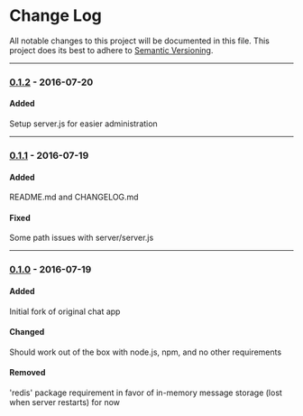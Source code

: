 # Change Log
All notable changes to this project will be documented in this file.
This project does its best to adhere to [Semantic Versioning](http://semver.org/).


--------
### [0.1.2](N/A) - 2016-07-20
#### Added
Setup server.js for easier administration


--------
### [0.1.1](https://github.com/TeamworkGuy2/node-realtime-chat-app-example/commit/94b332cf32113316310d223650d512de0a5770d5) - 2016-07-19
#### Added
README.md and CHANGELOG.md

#### Fixed
Some path issues with server/server.js


--------
### [0.1.0](https://github.com/TeamworkGuy2/node-realtime-chat-app-example/commit/c02e93437afee290be71efcd6520549436dee7c1) - 2016-07-19
#### Added
Initial fork of original chat app

#### Changed
Should work out of the box with node.js, npm, and no other requirements

#### Removed
'redis' package requirement in favor of in-memory message storage (lost when server restarts) for now
